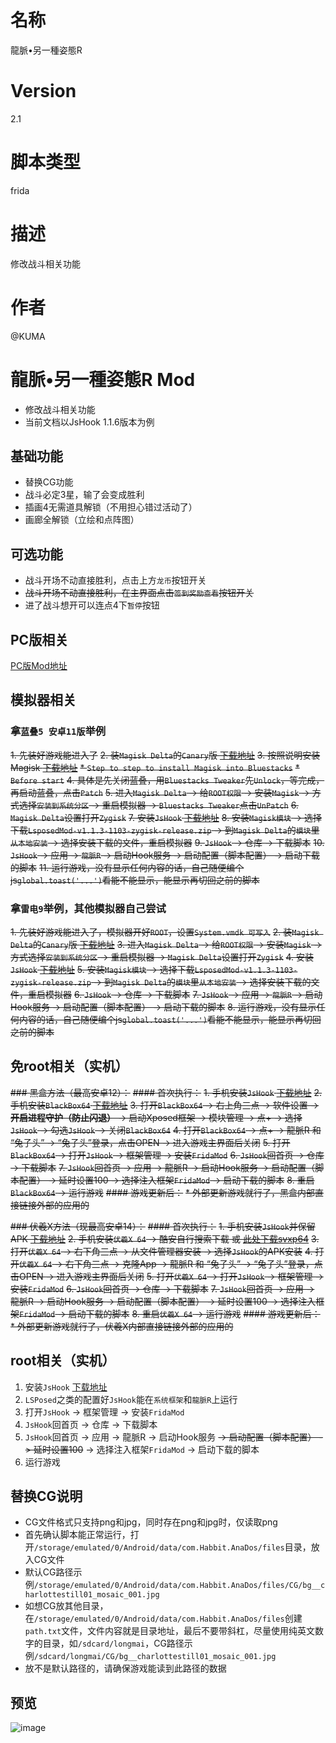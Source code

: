 # 名称
龍脈•另一種姿態R
# Version
2.1
# 脚本类型
frida
# 描述
修改战斗相关功能
# 作者
@KUMA

# 龍脈•另一種姿態R Mod
* 修改战斗相关功能
* 当前文档以JsHook 1.1.6版本为例

## 基础功能
* 替换CG功能
* 战斗必定3星，输了会变成胜利
* 插画4无需道具解锁（不用担心错过活动了）
* 画廊全解锁（立绘和点阵图）

## 可选功能
* 战斗开场不动直接胜利，点击上方`龙币`按钮开关
* ~~战斗开场不动直接胜利，在主界面点击`签到奖励查看`按钮开关~~
* 进了战斗想开可以连点4下`暂停`按钮

## PC版相关
[PC版Mod地址](../%E9%BE%8D%E8%84%88%E2%80%A2%E5%8F%A6%E4%B8%80%E7%A8%AE%E5%A7%BF%E6%85%8BR%20PC%E7%89%88)

## 模拟器相关
### 拿`蓝叠5 安卓11版`举例
~~1. 先装好游戏能进入了~~
~~2. 装`Magisk Delta`的`Canary`版 [下载地址](https://huskydg.github.io/magisk-files/)~~
~~3. 按照说明安装Magisk [下载地址](https://huskydg.github.io/magisk-files/docs/faq.html)~~
~~* `Step to step to install Magisk into Bluestacks`~~
~~* `Before start`~~
~~4. 具体是先关闭蓝叠，用`Bluestacks Tweaker`先`Unlock`，等完成，再启动蓝叠，点击`Patch`~~
~~5. 进入`Magisk Delta` -> 给`ROOT权限` -> 安装`Magisk` -> 方式选择`安装到系统分区` -> 重启模拟器 -> `Bluestacks Tweaker`点击`UnPatch`~~
~~6. `Magisk Delta`设置打开`Zygisk`~~
~~7. 安装`JsHook` [下载地址](https://jshook.org/)~~
~~8. 安装`Magisk模块` -> 选择下载`LsposedMod-v1.1.3-1103-zygisk-release.zip` -> 到`Magisk Delta`的`模块`里`从本地安装` -> 选择安装下载的文件，重启模拟器~~
~~9. `JsHook` -> 仓库 -> 下载脚本~~
~~10. `JsHook` -> 应用 -> `龍脈R` -> 启动Hook服务 -> 启动配置（脚本配置） -> 启动下载的脚本~~
~~11. 运行游戏，没有显示任何内容的话，自己随便编个js`global.toast('...')`看能不能显示，能显示再切回之前的脚本~~

### 拿`雷电9`举例，其他模拟器自己尝试
~~1. 先装好游戏能进入了，模拟器开好`ROOT`，设置`System.vmdk 可写入`~~
~~2. 装`Magisk Delta`的`Canary`版 [下载地址](https://huskydg.github.io/magisk-files/)~~
~~3. 进入`Magisk Delta` -> 给`ROOT权限` -> 安装`Magisk` -> 方式选择`安装到系统分区` -> 重启模拟器 -> `Magisk Delta`设置打开`Zygisk`~~
~~4. 安装`JsHook` [下载地址](https://jshook.org/)~~
~~5. 安装`Magisk模块` -> 选择下载`LsposedMod-v1.1.3-1103-zygisk-release.zip` -> 到`Magisk Delta`的`模块`里`从本地安装` -> 选择安装下载的文件，重启模拟器~~
~~6. `JsHook` -> 仓库 -> 下载脚本~~
~~7. `JsHook` -> 应用 -> `龍脈R` -> 启动Hook服务 -> 启动配置（脚本配置） -> 启动下载的脚本~~
~~8. 运行游戏，没有显示任何内容的话，自己随便编个js`global.toast('...')`看能不能显示，能显示再切回之前的脚本~~

## 免root相关（实机）
~~### 黑盒方法（最高安卓12）：~~
~~#### 首次执行：~~
~~1. 手机安装`JsHook` [下载地址](https://jshook.org/)~~
~~2. 手机安装`BlackBox64` [下载地址](https://github.com/FBlackBox/BlackBox/releases)~~
~~3. 打开`BlackBox64` -> 右上角三点 -> 软件设置 -> **开启进程守护（防止闪退）** -> 启动Xposed框架 -> 模块管理 -> 点+ -> 选择`JsHook` -> 勾选`JsHook` -> 关闭`BlackBox64`~~
~~4. 打开`BlackBox64` -> 点+ -> 龍脈R 和 “兔子头” -> “兔子头”登录，点击OPEN -> 进入游戏主界面后关闭~~
~~5. 打开`BlackBox64` -> 打开`JsHook` -> 框架管理 -> 安装`FridaMod`~~
~~6. `JsHook`回首页 -> 仓库 -> 下载脚本~~
~~7. `JsHook`回首页 -> 应用 -> 龍脈R -> 启动Hook服务 -> 启动配置（脚本配置） -> 延时设置100 -> 选择注入框架`FridaMod` -> 启动下载的脚本~~
~~8. 重启`BlackBox64` -> 运行游戏~~
~~#### 游戏更新后：~~
~~* 外部更新游戏就行了，黑盒内部直接链接外部的应用的~~

~~### 伏羲X方法（现最高安卓14）：~~
~~#### 首次执行：~~
~~1. 手机安装`JsHook`并保留APK [下载地址](https://jshook.org/)~~
~~2. 手机安装`伏羲X 64` -> 酷安自行搜索下载 或 [此处下载svxp64](https://github.com/Katana-Official/SPatch-Update/releases)~~
~~3. 打开`伏羲X 64` -> 右下角三点 -> 从文件管理器安装 -> 选择`JsHook`的APK安装~~
~~4. 打开`伏羲X 64` -> 右下角三点 -> 克隆App -> 龍脈R 和 “兔子头” -> “兔子头”登录，点击OPEN -> 进入游戏主界面后关闭~~
~~5. 打开`伏羲X 64` -> 打开`JsHook` -> 框架管理 -> 安装`FridaMod`~~
~~6. `JsHook`回首页 -> 仓库 -> 下载脚本~~
~~7. `JsHook`回首页 -> 应用 -> 龍脈R -> 启动Hook服务 -> 启动配置（脚本配置） -> 延时设置100 -> 选择注入框架`FridaMod` -> 启动下载的脚本~~
~~8. 重启`伏羲X 64` -> 运行游戏~~
~~#### 游戏更新后：~~
~~* 外部更新游戏就行了，伏羲X内部直接链接外部的应用的~~

## root相关（实机）
1. 安装`JsHook` [下载地址](https://jshook.org/)
2. `LSPosed`之类的配置好`JsHook`能在`系统框架`和`龍脈R`上运行
3. 打开`JsHook` -> 框架管理 -> 安装`FridaMod`
4. `JsHook`回首页 -> 仓库 -> 下载脚本
5. `JsHook`回首页 -> 应用 -> 龍脈R -> 启动Hook服务 ~~-> 启动配置（脚本配置） -> 延时设置100~~ -> 选择注入框架`FridaMod` -> 启动下载的脚本
6. 运行游戏

## 替换CG说明
* CG文件格式只支持png和jpg，同时存在png和jpg时，仅读取png
* 首先确认脚本能正常运行，打开`/storage/emulated/0/Android/data/com.Habbit.AnaDos/files`目录，放入CG文件
* 默认CG路径示例`/storage/emulated/0/Android/data/com.Habbit.AnaDos/files/CG/bg__charlottestill01_mosaic_001.jpg`
* 如想CG放其他目录，在`/storage/emulated/0/Android/data/com.Habbit.AnaDos/files`创建`path.txt`文件，文件内容就是目录地址，最后不要带斜杠，尽量使用纯英文数字的目录，如`/sdcard/longmai`，CG路径示例`/sdcard/longmai/CG/bg__charlottestill01_mosaic_001.jpg`
* 放不是默认路径的，请确保游戏能读到此路径的数据


## 预览
![image](https://i.imgur.com/yc49Hcz.jpg)